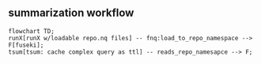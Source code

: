 ## summarization workflow
```mermaid
flowchart TD;
runX[runX w/loadable repo.nq files] -- fnq:load_to_repo_namespace --> F[fuseki];
tsum[tsum: cache complex query as ttl] -- reads_repo_namesapce --> F;

```


